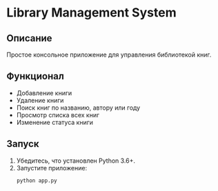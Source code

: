 # Library Management System

## Описание
Простое консольное приложение для управления библиотекой книг.

## Функционал
- Добавление книги
- Удаление книги
- Поиск книг по названию, автору или году
- Просмотр списка всех книг
- Изменение статуса книги

## Запуск
1. Убедитесь, что установлен Python 3.6+.
2. Запустите приложение:
   ```bash
   python app.py
    ```
